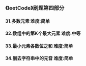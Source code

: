 ### 《leetCode》刷题第四部分
#### 31.多数元素        难度:简单
#### 32.数组中的第K个最大元素     难度:中等
#### 33.最小元素各数位之和       难度:简单
#### 34.删去字符串中的元音       难度:简单